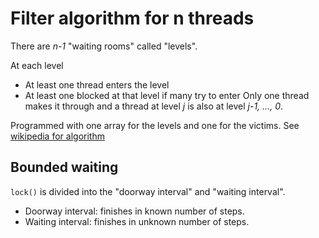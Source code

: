 # Filter algorithm for n threads
There are *n-1* "waiting rooms" called "levels".

At each level
* At least one thread enters the level
* At least one blocked at that level if many try to enter
Only one thread makes it through and a thread at level *j* is also at level *j-1, ..., 0*.

Programmed with one array for the levels and one for the victims. See [wikipedia for algorithm](https://en.wikipedia.org/wiki/Peterson%27s_algorithm#Filter_algorithm:_Peterson's_algorithm_for_more_than_two_processes)

## Bounded waiting
`lock()` is divided into the "doorway interval" and "waiting interval".

* Doorway interval: finishes in known number of steps.
* Waiting interval: finishes in unknown number of steps.
